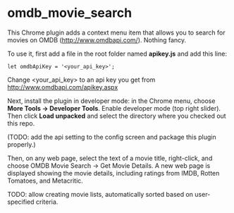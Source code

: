 # omdb_movie_search

This Chrome plugin adds a context menu item that allows you to search for movies
on OMDB (http://www.omdbapi.com/). Nothing fancy.

To use it, first add a file in the root folder named __apikey.js__ and
add this line:

    let omdbApiKey = '<your_api_key>';

Change <your_api_key> to an api key you get from
http://www.omdbapi.com/apikey.aspx

Next, install the plugin in developer mode: in the Chrome menu, choose __More Tools -> Developer Tools__. Enable developer mode (top right slider). Then click __Load unpacked__ and select the directory where you checked out this repo.

(TODO: add the api setting to the config screen and package this plugin
properly.)

Then, on any web page, select the text of a movie title, right-click, and choose
OMDB Movie Search -> Get Movie Details. A new web page is displayed showing the
movie details, including ratings from IMDB, Rotten Tomatoes, and Metacritic.

TODO: allow creating movie lists, automatically sorted based on user-specified
criteria.

